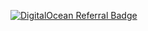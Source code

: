 [![DigitalOcean Referral Badge](https://web-platforms.sfo2.cdn.digitaloceanspaces.com/WWW/Badge%201.svg)](https://www.digitalocean.com/?refcode=1ec693bb8b2b&utm_campaign=Referral_Invite&utm_medium=Referral_Program&utm_source=badge)
